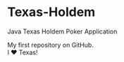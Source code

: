 # Texas-Holdem
Java Texas Holdem Poker Application

My first repository on GitHub.  
I :heart: Texas!
